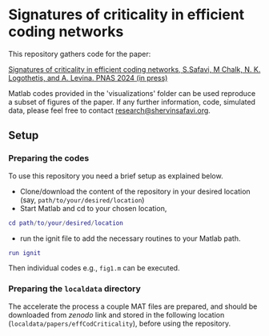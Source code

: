 # Signatures of criticality in efficient coding networks

This repository gathers code for the paper:

[Signatures of criticality in efficient coding networks, S.Safavi, M Chalk, N. K. Logothetis, and A. Levina. PNAS 2024 (in press)](https://www.biorxiv.org/content/10.1101/2023.02.14.528465v1.abstract)

Matlab codes provided in the 'visualizations' folder can be used reproduce a subset of figures of the paper.
If any further information, code, simulated data, please feel free to contact [research@shervinsafavi.org](mailto:research@shervinsafavi.org).


## Setup

### Preparing the codes
To use this repository you need a brief setup as explained below.

- Clone/download the content of the repository in your desired location (say, `path/to/your/desired/location`)
- Start Matlab and cd to your chosen location,
```Matlab
cd path/to/your/desired/location
```
- run the ignit file to add the necessary routines to your Matlab path.
```Matlab
run ignit
```

Then individual codes e.g., `fig1.m` can be executed.

### Preparing the `localdata` directory

The accelerate the process a couple MAT files are prepared, and  should be downloaded from *zenodo* link and stored in the following location (`localdata/papers/effCodCriticality`), 
before using the repository. 
